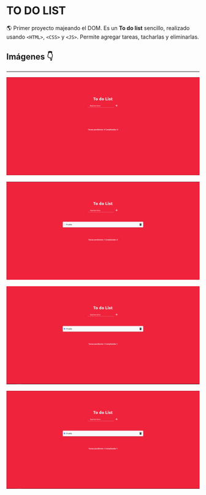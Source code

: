 # TO DO LIST

:earth_americas: Primer proyecto majeando el DOM. Es un **To do list** sencillo, 
realizado usando `<HTML>`, `<CSS>` y `<JS>`. Permite agregar tareas, tacharlas y eliminarlas.

## Imágenes :point_down:
---
![To do list - abierto](./readme-images/cap1.PNG "Abierto")

![To do list - agregando tarea](./readme-images/cap2.PNG "Agregando tarea")

![To do list - tachando tarea](./readme-images/cap3.PNG "Tachando tarea")

![To do list - eliminando tarea](./readme-images/cap4.PNG "Eliminando tarea")


